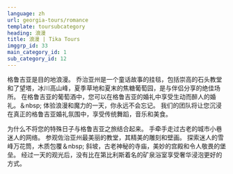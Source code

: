 ```yaml
---
language: zh
url: georgia-tours/romance
template: toursubcategory
heading: 浪漫
title: 浪漫 | Tika Tours
imggrp_id: 33
main_category_id: 1
sub_category_id: 12
---
```

<div class="row content-row"><!-- 1298 (2)-->
<div class="col-xs-12 col-sm-6 col-md-6"><!-- 1728 -->

格鲁吉亚是目的地浪漫。 乔治亚州是一个童话故事的挂毯，包括崇高的石头教堂和了望塔，冰川高山峰，夏季草地和夏末的焦糖葡萄园，是与伴侣分享的绝佳场所。 在格鲁吉亚的葡萄酒中，您可以在格鲁吉亚的婚礼中享受生动而醉人的婚礼。＆nbsp;
体验浪漫和魔力的一天，你永远不会忘记。 我们的团队将让您沉浸在真正的格鲁吉亚婚礼氛围中，享受传统舞蹈，音乐和美食。

</div>

<div class="col-xs-12 col-sm-6 col-md-6"><!-- 1729 -->

为什么不将您的特殊日子与格鲁吉亚之旅结合起来。 手牵手走过古老的城市小巷迷人的网络。 参观佐治亚州最美丽的教堂，其精美的雕刻和壁画。 探索迷人的雪峰万花筒，木质包覆＆nbsp;
斜坡，古老神秘的寺庙，美妙的宫殿和令人敬畏的堡垒。 经过一天的观光后，没有比在第比利斯着名的矿泉浴室享受奢华浸泡更好的方式。

</div>

</div>
